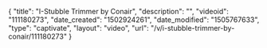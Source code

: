 {
    "title": "I-Stubble Trimmer by Conair",
    "description": "",
    "videoid": "111180273",
    "date_created": "1502924261",
    "date_modified": "1505767633",
    "type": "captivate",
    "layout": "video",
    "url": "\/v\/i-stubble-trimmer-by-conair\/111180273"
}